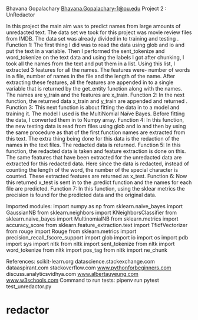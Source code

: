

Bhavana Gopalachary
Bhavana.Gopalachary-1@ou.edu
Project 2 : UnRedactor

In this project the main aim was to predict names from large amounts of unredacted text. The data set we took for this project was movie review files from IMDB. The data set was already divided in to training and testing . 
Function 1:
The first thing I did was to read the data using glob and io and put the text in a variable. Then I performed the sent_tokenize and word_tokenize on the text data and using the labels I got after chunking, I took all the names from the text and put them in a list. Using this list, I extracted 3 features for all the names. The features were- number of words in a file, number of names in the file and the length of the name. After extracting these features, all the features are appended in to a single variable that is returned by the get_entity function along with the names. The names are y_train and the features are x_train.
Function 2:
In the next function, the returned data x_train and y_train are appended and returned .
Function 3:
This next function is about fitting the data in to a model and training it. The model I used is the MultiNomial Naïve Bayes. Before fitting the data, I converted them in to Numpy array.
Function 4:
In this function, the new testing data is read from files using glob and io and then by using the same procedure as that of the first function names are extracted from this text. The extra thing being done for this data is the redaction of the names in the text files. The redacted data is returned.
Function 5:
In this function, the redacted data is taken and feature extraction is done on this. The same features that have been extracted for the unredacted data are extracted for this redacted data. Here since the data is redacted, instead of counting the length of the word, the number of the special character is counted. These extracted features are returned as x_test.
Function 6:
Now this returned x_test is sent in to the .predict function and the names for each file are predicted.
Function 7:
In this function, using the sklear metrics the precision is found for the predicted data and the original data.

Imported modules:
import numpy as np
from sklearn.naive_bayes import GaussianNB
from sklearn.neighbors import KNeighborsClassifier
from sklearn.naive_bayes import MultinomialNB
from sklearn.metrics import accuracy_score
from sklearn.feature_extraction.text import TfidfVectorizer
from rouge import Rouge 
from sklearn.metrics import precision_recall_fscore_support
import glob
import io
import os
import pdb
import sys
import nltk
from nltk import sent_tokenize
from nltk import word_tokenize
from nltk import pos_tag
from nltk import ne_chunk 

References:
scikit-learn.org
datascience.stackexchange.com
dataaspirant.com
stackoverflow.com
www.pythonforbeginners.com
discuss.analyticsvidhya.com
www.albertauyeung.com
www.w3schools.com
Command to run tests:
pipenv run pytest test_unredactor.py 


# redactor
